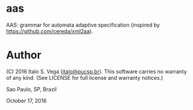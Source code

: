 # aas

AAS: grammar for automata adaptive specification (inspired by https://github.com/cereda/xml2aa).

# Author

(C) 2016 Italo S. Vega (italo@pucsp.br). This software carries no warranty of
any kind.  (See LICENSE for full license and warranty notices.)

Sao Paulo, SP, Brazil

October 17, 2016
